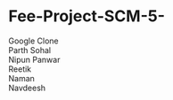 # Fee-Project-SCM-5-
Google Clone
<br>
Parth Sohal <br> Nipun Panwar <br> Reetik <br> Naman <br> Navdeesh
